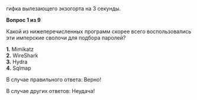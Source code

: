 гифка вылезающего экзогорта на 3 секунды.

**Вопрос 1 из 9**  

Какой из нижеперечисленных программ скорее всего воспользовались эти имперские сволочи для подбора паролей?

**1.** Mimikatz  
**2.** WireShark  
**3.** Hydra  
**4.** Sqlmap  


В случае правильного ответа: 
Верно! 

В случае других ответов: 
Неудача!